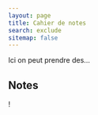 ```yaml
---
layout: page
title: Cahier de notes
search: exclude
sitemap: false
---
```


Ici on peut prendre des...

## Notes

!
